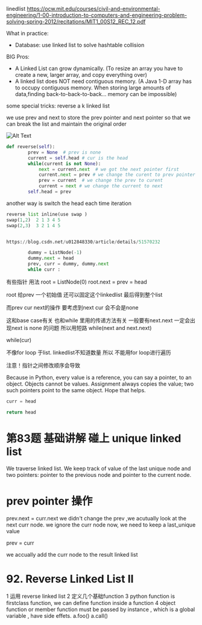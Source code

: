 linedlist
https://ocw.mit.edu/courses/civil-and-environmental-engineering/1-00-introduction-to-computers-and-engineering-problem-solving-spring-2012/recitations/MIT1_00S12_REC_12.pdf



What in practice:
- Database: use linked list to solve hashtable collision



BIG Pros:

- A Linked List can grow dynamically.
(To resize an array you have to create a new, larger array, and copy everything over)
- A linked list does NOT need contiguous memory.
(A Java 1-D array has to occupy contiguous memory. When storing large amounts of data,finding back-to-back-to-back… memory can be impossible)



some special tricks:
reverse a k linked list

we use prev and next to store the prev pointer and next pointer
so that we can break the list and maintain the original order


![Alt Text](https://www.geeksforgeeks.org/wp-content/uploads/RGIF2.gif)

```python
def reverse(self):
        prev = None  # prev is none 
        current = self.head # cur is the head 
        while(current is not None):
            next = current.next  # we got the next pointer first
            current.next = prev # we change the curent to prev pointer
            prev = current  # we change the prev to curent
            current = next # we change the current to next
        self.head = prev
```
another way is switch the head each time iteration
```python
reverse list inline(use swap )
swap(1,2)  2 1 3 4 5
swap(2,3)  3 2 1 4 5


https://blog.csdn.net/u012848330/article/details/51570232


```



```python
        dummy = ListNode(-1)
        dummy.next = head
        prev, curr = dummy, dummy.next
        while curr :
```


有些指针 用法
root = ListNode(0)
root.next = prev = head

root 给prev 一个初始值
还可以固定这个linkedlist 最后得到整个list

而prev cur next的操作 要考虑到next cur 会不会是none 

这和base case有关 也和while 里用的传递方法有关
一般要有next.next 一定会出现next is none 的问题
所以用短路
while(next and next.next)

while(cur)

不像for loop 于list.
linkedlist不知道数量 所以 不能用for loop进行遍历


注意！指针之间修改顺序会导致 

 Because in Python, every value is a reference, you can say a pointer, to an object. Objects cannot be values. Assignment always copies the value; two such pointers point to the same object. Hope that helps.
 
 
 ```python
 curr = head
 
 return head
 
 ```


# 第83题 基础讲解 碰上 unique linked list

We traverse linked list. 
We keep track of value of the last unique node and two pointers: pointer to the previous node and pointer to the current node.

# prev pointer 操作
prev.next = curr.next
we didn't change the prev ,we acutually look at the next curr node. we ignore the curr node now, we need to keep a last_unique value


prev = curr

we accually add the curr node to the result linked list
# 92. Reverse Linked List II 
1 运用 reverse linked list
2 定义几个基础function
3 python function is firstclass function, we can define function inside a function
4 object function or member function must be passed by instance , which is a global variable , have side effets.
  a.foo() a.call()
